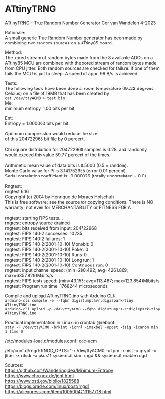 # ATtinyTRNG
ATtinyTRNG - True Random Number Generator
Cor van Wandelen 4-2023

Rationale:<br>
A small generic True Random Number generator has been made by combining two random sources on a ATtiny85 board.

Method:<br>
The xored stream of random bytes made from the 8 available ADCs on a ATtiny85 MCU are combined with the xored stream of
random bytes made from CPU jitter.
Both random sources are checked for failure: if one of them fails the MCU is put to sleep.
A speed of appr. 96 B/s is achieved.

Tests:<br>
The following tests have been done at room temperature (19..22 degrees Celcius) on a file of 19MB that has been created by<br>
`cat /dev/ttyACM0 > test.bin:`<br>
Me:<br>
 minimum entropy: 1.00 bits per bit<br>

Ent:<br>
 Entropy = 1.000000 bits per bit.<br>
<br>
 Optimum compression would reduce the size<br>
 of this 204722968 bit file by 0 percent.<br>
<br>
 Chi square distribution for 204722968 samples is 0.28, and randomly<br>
 would exceed this value 59.77 percent of the times.<br>
<br>
 Arithmetic mean value of data bits is 0.5000 (0.5 = random).<br>
 Monte Carlo value for Pi is 3.141752955 (error 0.01 percent).<br>
 Serial correlation coefficient is -0.000026 (totally uncorrelated = 0.0).<br>
<br>
Rngtest:<br>
   rngtest 6.16<br>
   Copyright (c) 2004 by Henrique de Moraes Holschuh<br>
   This is free software; see the source for copying conditions.  There is NO warranty; not even for MERCHANTABILITY or FITNESS FOR A <br>
<br>
 rngtest: starting FIPS tests...<br>
 rngtest: entropy source drained<br>
 rngtest: bits received from input: 204722968<br>
 rngtest: FIPS 140-2 successes: 10235<br>
 rngtest: FIPS 140-2 failures: 1<br>
 rngtest: FIPS 140-2(2001-10-10) Monobit: 0<br>
 rngtest: FIPS 140-2(2001-10-10) Poker: 0<br>
 rngtest: FIPS 140-2(2001-10-10) Runs: 0<br>
 rngtest: FIPS 140-2(2001-10-10) Long run: 1<br>
 rngtest: FIPS 140-2(2001-10-10) Continuous run: 0<br>
 rngtest: input channel speed: (min=280.492; avg=4261.869; max=6357.829)Mibits/s<br>
 rngtest: FIPS tests speed: (min=43.153; avg=113.487; max=123.854)Mibits/s<br>
 rngtest: Program run time: 1768244 microseconds<br>

Compile and upload ATtinyTRNG.ino with Arduino CLI:<br>
`arduino-cli compile -e --fqbn digistump:avr:digispark-tiny ATtinyTRNG.ino`<br>
`arduino-cli upload -p /dev/ttyACM0 --fqbn digistump:avr:digispark-tiny ATtinyTRNG.ino`<br>

Practical implementation in Linux:
in crontab @reboot:<br>
`stty -F /dev/ttyACM0 -brkint -icrnl -imaxbel -opost -isig -icanon min 1 time 0`<br>

/etc/modules-load.d/modules.conf: cdc-acm

/etc/conf.d/rngd: RNGD_OPTS="-r /dev/ttyACM0 -x tpm -x nist -x qrypt -x jitter -x rtlsdr -x pkcs11
systemctl start rngd && systemctl enable rngd

Sources:<br>
https://github.com/Wanderingidea/Minimum-Entropy<br>
https://www.chronox.de/jent.html<br>
https://www.osti.gov/biblio/1825588<br>
https://blogs.oracle.com/linux/post/rngd1<br>
https://aliexpress.com/item/1005004213157718.html
